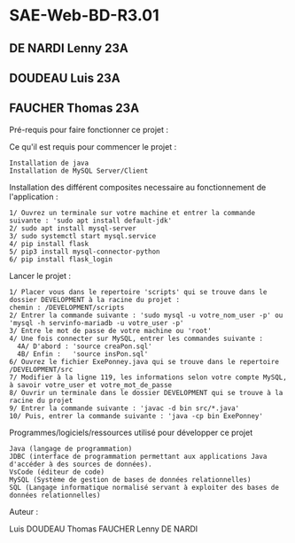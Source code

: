 # SAE-Web-BD-R3.01
## DE NARDI Lenny 23A
## DOUDEAU Luis 23A
## FAUCHER Thomas 23A

Pré-requis pour faire fonctionner ce projet :

Ce qu'il est requis pour commencer le projet :

    Installation de java
    Installation de MySQL Server/Client
    
    
Installation des différent composites necessaire au fonctionnement de l'application :

    1/ Ouvrez un terminale sur votre machine et entrer la commande suivante : 'sudo apt install default-jdk'
    2/ sudo apt install mysql-server
    3/ sudo systemctl start mysql.service
    4/ pip install flask
    5/ pip3 install mysql-connector-python
    6/ pip install flask_login
Lancer le projet :

    1/ Placer vous dans le repertoire 'scripts' qui se trouve dans le dossier DEVELOPMENT à la racine du projet : 
    chemin : /DEVELOPMENT/scripts
    2/ Entrer la commande suivante : 'sudo mysql -u votre_nom_user -p' ou 'mysql -h servinfo-mariadb -u votre_user -p'
    3/ Entre le mot de passe de votre machine ou 'root'
    4/ Une fois connecter sur MySQL, entrer les commandes suivante : 
      4A/ D'abord : 'source creaPon.sql'
      4B/ Enfin :   'source insPon.sql'
    6/ Ouvrez le fichier ExePonney.java qui se trouve dans le repertoire /DEVELOPMENT/src
    7/ Modifier à la ligne 119, les informations selon votre compte MySQL, à savoir votre_user et votre_mot_de_passe
    8/ Ouvrir un terminale dans le dossier DEVELOPMENT qui se trouve à la racine du projet
    9/ Entrer la commande suivante : 'javac -d bin src/*.java'
    10/ Puis, entrer la commande suivante : 'java -cp bin ExePonney'


Programmes/logiciels/ressources utilisé pour développer ce projet

    Java (langage de programmation)
    JDBC (interface de programmation permettant aux applications Java d'accéder à des sources de données).
    VsCode (éditeur de code)
    MySQL (Système de gestion de bases de données relationnelles)
    SQL (Langage informatique normalisé servant à exploiter des bases de données relationnelles)


Auteur : 

   Luis DOUDEAU
   Thomas FAUCHER
   Lenny DE NARDI
